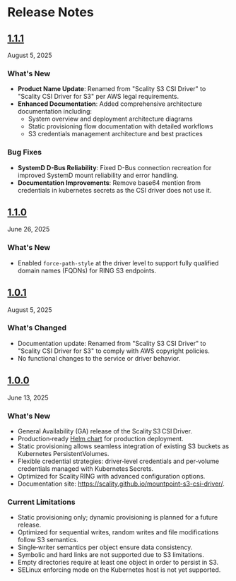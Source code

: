 # Release Notes

## [1.1.1](https://github.com/scality/mountpoint-s3-csi-driver/releases/tag/1.1.1)

August 5, 2025

### What's New

- **Product Name Update**: Renamed from "Scality S3 CSI Driver" to "Scality CSI Driver for S3" per AWS legal requirements.
- **Enhanced Documentation**: Added comprehensive architecture documentation including:
  - System overview and deployment architecture diagrams
  - Static provisioning flow documentation with detailed workflows
  - S3 credentials management architecture and best practices

### Bug Fixes

- **SystemD D-Bus Reliability**: Fixed D-Bus connection recreation for improved SystemD mount reliability and error handling.
- **Documentation Improvements**: Remove base64 mention from credentials in kubernetes secrets as the CSI driver does not use it.

## [1.1.0](https://github.com/scality/mountpoint-s3-csi-driver/releases/tag/1.1.0)

June 26, 2025

### What's New

- Enabled `force-path-style` at the driver level to support fully qualified domain names (FQDNs) for RING S3 endpoints.

## [1.0.1](https://github.com/scality/mountpoint-s3-csi-driver/releases/tag/1.0.1)

August 5, 2025

### What's Changed

- Documentation update: Renamed from "Scality S3 CSI Driver" to "Scality CSI Driver for S3" to comply with AWS copyright policies.
- No functional changes to the service or driver behavior.

## [1.0.0](https://github.com/scality/mountpoint-s3-csi-driver/releases/tag/1.0.0)

June 13, 2025

### What's New

- General Availability (GA) release of the Scality S3 CSI Driver.
- Production‑ready [Helm chart](https://github.com/scality/mountpoint-s3-csi-driver/tree/main/charts/scality-mountpoint-s3-csi-driver) for production deployment.
- Static provisioning allows seamless integration of existing S3 buckets as Kubernetes PersistentVolumes.
- Flexible credential strategies: driver‑level credentials and per‑volume credentials managed with Kubernetes Secrets.
- Optimized for Scality RING with advanced configuration options.
- Documentation site: <https://scality.github.io/mountpoint-s3-csi-driver/>.

### Current Limitations

- Static provisioning only; dynamic provisioning is planned for a future release.
- Optimized for sequential writes, random writes and file modifications follow S3 semantics.
- Single‑writer semantics per object ensure data consistency.
- Symbolic and hard links are not supported due to S3 limitations.
- Empty directories require at least one object in order to persist in S3.
- SELinux enforcing mode on the Kubernetes host is not yet supported.
